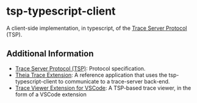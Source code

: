 # tsp-typescript-client

A client-side implementation, in typescript, of the [Trace Server Protocol][protocol] (TSP).

## Additional Information

- [Trace Server Protocol (TSP)][protocol]: Protocol specification.
- [Theia Trace Extension](https://github.com/eclipse-cdt-cloud/theia-trace-extension): A reference application that uses the tsp-typescript-client to communicate to a trace-server back-end.
- [Trace Viewer Extension for VSCode](https://github.com/eclipse-cdt-cloud/vscode-trace-extension): A TSP-based trace viewer, in the form of a VSCode extension

[protocol]: https://github.com/eclipse-cdt-cloud/trace-server-protocol
